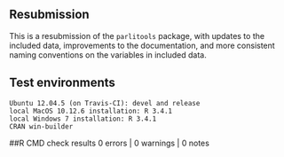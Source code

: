 

## Resubmission

This is a resubmission of the `parlitools` package, with updates to the included data, improvements to the documentation, and more consistent naming conventions on the variables in included data.

## Test environments

    Ubuntu 12.04.5 (on Travis-CI): devel and release
    local MacOS 10.12.6 installation: R 3.4.1
    local Windows 7 installation: R 3.4.1
    CRAN win-builder 

##R CMD check results 0 errors | 0 warnings | 0 notes